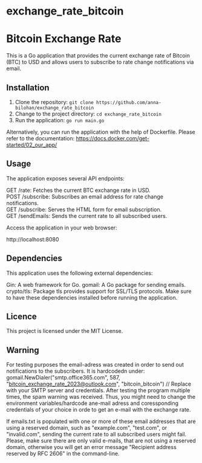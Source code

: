 # exchange_rate_bitcoin


# Bitcoin Exchange Rate

This is a Go application that provides the current exchange rate of Bitcoin (BTC) to USD and allows users to subscribe to rate change notifications via email.

## Installation

1. Clone the repository:
```git clone https://github.com/anna-bilohan/exchange_rate_bitcoin```
2. Change to the project directory:
```cd exchange_rate_bitcoin```
3. Run the application:
```go run main.go```

Alternatively, you can run the application with the help of Dockerfile. Please refer to the documentation: https://docs.docker.com/get-started/02_our_app/

## Usage
The application exposes several API endpoints:

GET /rate: Fetches the current BTC exchange rate in USD.\
POST /subscribe: Subscribes an email address for rate change notifications.\
GET /subscribe: Serves the HTML form for email subscription.\
GET /sendEmails: Sends the current rate to all subscribed users.

Access the application in your web browser:

http://localhost:8080

## Dependencies
This application uses the following external dependencies:

Gin: A web framework for Go.
gomail: A Go package for sending emails.
crypto/tls: Package tls provides support for SSL/TLS protocols.
Make sure to have these dependencies installed before running the application.

## Licence
This project is licensed under the MIT License.

## Warning

For testing purposes the email-adress was created in order to send out notifications to the subscribers. 
It is hardcodedn under: gomail.NewDialer("smtp.office365.com", 587, "bitcoin_exchange_rate_2023@outlook.com", "bitcoin_bitcoin") // Replace with your SMTP server and credentials. After testing the program multiple times, the spam warning was received. Thus, you might need to change the environment variables/hardcode ane-mail adress and coressponding credentials of your choice in orde to get an e-mail with the exchange rate.

If emails.txt is populated with one or more of these email addresses that are using a reserved domain, such as "example.com", "test.com", or "invalid.com", sending the current rate to all subscribed users might fail. Please, make sure there are only valid e-mails, that are not using a reserved domain, otherwise you will get an error message "Recipient address reserved by RFC 2606" in the command-line.
